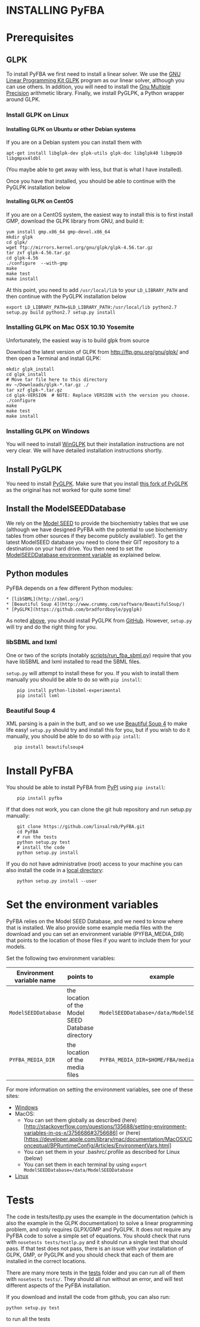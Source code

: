 # INSTALLING PyFBA

# Prerequisites

## GLPK

To install PyFBA we first need to install a linear solver. We use the [GNU Linear Programming Kit
GLPK](https://www.gnu.org/software/glpk/) program as our linear solver, although you can use others. In addition, you
will need to install the [Gnu Multiple Precision](https://gmplib.org/) arithmetic library. Finally, we install PyGLPK, a
Python wrapper around GLPK.

### Install GLPK on Linux

#### Installing GLPK on Ubuntu or other Debian systems

If you are on a Debian system you can install them with

``` apt-get install libglpk-dev glpk-utils glpk-doc libglpk40 libgmp10 libgmpxx4ldbl ```

(You maybe able to get away with less, but that is what I have installed).

Once you have that installed, you should be able to continue with the PyGLPK installation below

#### Installing GLPK on CentOS

If you are on a CentOS system, the easiest way to install this is to first install GMP, download the GLPK library from
GNU, and build it:

    yum install gmp.x86_64 gmp-devel.x86_64
    mkdir glpk 
    cd glpk/ 
    wget ftp://mirrors.kernel.org/gnu/glpk/glpk-4.56.tar.gz
    tar zxf glpk-4.56.tar.gz
    cd glpk-4.56 
    ./configure  --with-gmp
    make 
    make test 
    make install

At this point, you need to add `/usr/local/lib` to your `LD_LIBRARY_PATH` and then continue with the PyGLPK installation
below

``` export LD_LIBRARY_PATH=$LD_LIBRARY_PATH:/usr/local/lib python2.7 setup.py build python2.7 setup.py install ```


### Installing GLPK on Mac OSX 10.10 Yosemite

Unfortunately, the easiest way is to build glpk from source

Download the latest version of GLPK from http://ftp.gnu.org/gnu/glpk/ and then open a Terminal and install GLPK:

    mkdir glpk_install
    cd glpk_install
    # Move tar file here to this directory 
    mv ~/Downloads/glpk-*.tar.gz ./ 
    tar xzf glpk-*.tar.gz 
    cd glpk-VERSION  # NOTE: Replace VERSION with the version you choose.
    ./configure
    make 
    make test 
    make install

### Installing GLPK on Windows

You will need to install [WinGLPK](http://winglpk.sourceforge.net/) but their installation instructions are not very
clear. We will have detailed installation instructions shortly.

## Install PyGLPK

You need to install [PyGLPK](https://github.com/bradfordboyle/pyglpk). Make sure that you install [this fork of
PyGLPK](https://github.com/bradfordboyle/pyglpk) as the original has not worked for quite some time!

## Install the ModelSEEDDatabase

We rely on the [Model SEED](http://www.theseed.org/models) to provide the biochemistry tables that we use (although we 
have designed PyFBA with the potential to use biochemistry tables from other sources if they become publicly 
available!). To get the latest ModelSEED database you need to clone their GIT repository to a destination on your hard 
drive. You then need to set the [ModelSEEDDatabase environment variable](#set_the_environment_variables) as explained 
below.

## Python modules

PyFBA depends on a few different Python modules:

    * [libSBML](http://sbml.org/)
    * [Beautiful Soup 4](http://www.crummy.com/software/BeautifulSoup/)
    * [PyGLPK](https://github.com/bradfordboyle/pyglpk)
    
As noted [above](#install_pyglpk), you should install PyGLPK from [GitHub](https://github.com/bradfordboyle/pyglpk). 
However, `setup.py` will try and do the right thing for you.

### libSBML and lxml

One or two of the scripts (notably [scripts/run_fba_sbml.py](scripts/run_fba_sbml.py)) require that you have libSBML 
and lxml installed to read the SBML files. 

`setup.py` will attempt to install these for you. If you wish to install them manually you should be able to do so 
with `pip install`:

```
    pip install python-libsbml-experimental
    pip install lxml
````

### Beautiful Soup 4

XML parsing is a pain in the butt, and so we use [Beautiful Soup 4](http://www.crummy.com/software/BeautifulSoup)
to make life easy! `setup.py` should try and install this for you, but if you wish to do it manually, you should
be able to do so with `pip intall`:

```
   pip install beautifulsoup4
```

# Install PyFBA

You should be able to install PyFBA from [PyPI](https://pypi.python.org) using `pip install`:

```
    pip install pyfba
```

If that does not work, you can clone the git hub repository and run setup.py manually:

```
    git clone https://github.com/linsalrob/PyFBA.git
    cd PyFBA
    # run the tests
    python setup.py test
    # install the code
    python setup.py install
```

If you do not have administrative (root) access to your machine you can also install the code in a 
[local directory](https://docs.python.org/2/install/#alternate-installation):
```
    python setup.py install --user
```


# Set the environment variables

PyFBA relies on the Model SEED Database, and we need to know where that is installed. We also provide some example
media files with the download and you can set an environment variable (PYFBA_MEDIA_DIR) that points to the location of
those files if you want to include them for your models.
 
Set the following two environment variables:

Environment variable name | points to | example
--- | --- | ---
```ModelSEEDDatabase``` | the location of the Model SEED Database directory | ```ModelSEEDDatabase=/data/ModelSEEDDatabase```
```PYFBA_MEDIA_DIR``` | the location of the media files |  ```PYFBA_MEDIA_DIR=$HOME/FBA/media```

For more information on setting the environment variables, see one of these sites:
* [Windows](https://www.microsoft.com/resources/documentation/windows/xp/all/proddocs/en-us/sysdm_advancd_environmnt_addchange_variable.mspx)
* MacOS:
    * You can set them globally as described (here)[http://stackoverflow.com/questions/135688/setting-environment-variables-in-os-x/3756686#3756686]
or (here)[https://developer.apple.com/library/mac/documentation/MacOSX/Conceptual/BPRuntimeConfig/Articles/EnvironmentVars.html]
    * You can set them in your .bashrc/.profile as described for Linux (below)
    * You can set them in each terminal by using ```export ModelSEEDDatabase=/data/ModelSEEDDatabase```
* [Linux](http://www.cyberciti.biz/faq/set-environment-variable-linux/)


# Tests

The code in tests/testlp.py uses the example in the documentation (which is also the example in the GLPK documentation)
to solve a linear programming problem, and only requires GLPX/GMP and PyGLPK. It does not require any PyFBA code to
solve a simple set of equations. You should check that runs with `nosetests tests/testlp.py` and it should run a single
test that should pass. If that test does not pass, there is an issue with your installation of GLPK, GMP, or PyGLPK and
you should check that each of them are installed in the correct locations.

There are many more tests in the [tests](PyFBA/tests/) folder and you can run all of them with `nosetests tests/`. They 
should all run without an error, and will test different aspects of the PyFBA installation.

If you download and install the code from github, you can also run:

```
python setup.py test
```
to run all the tests
